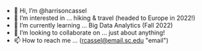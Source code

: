 - 👋 Hi, I’m @harrisoncassel
- 👀 I’m interested in ... hiking & travel (headed to Europe in 2022!)
- 🌱 I’m currently learning ... Big Data Analytics (Fall 2022)
- 💞️ I’m looking to collaborate on ... just about anything!
- 📫 How to reach me ... (rcassel@email.sc.edu "email")

<!---
harrisoncassel/harrisoncassel is a ✨ special ✨ repository because its `README.md` (this file) appears on your GitHub profile.
You can click the Preview link to take a look at your changes.
--->
